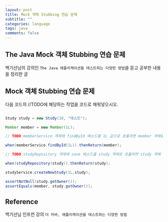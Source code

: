 ```yaml
---
layout: post
title: Mock 객체 Stubbing 연습 문제
subtitle: ""
categories: language
tags: java
comments: false
---
```


## The Java Mock 객체 Stubbing 연습 문제

백기선님의 강의인 `The Java 애플리케이션을 테스트하는 다양한 방법`을 듣고 공부한 내용을 정리한 글

## Mock 객체 Stubbing 연습 문제

다음 코드의 //TODO에 해당하는 작업을 코드로 채워넣으시오.

```java

Study study = new Study(10, "테스트");

Member member = new Member(1L);

// TODO memberService 객체에 findById 메소드를 1L 값으로 호출하면 member 객체를 리턴하도록 Stubbing

when(memberService.findById(1L)).thenReturn(member);

// TODO studyRepository 객체에 save 메소드를 study 객체로 호출하면 study 객체 그대로 리턴하도록 Stubbing

when(studyRepository(study)).thenReturn(study);

studyService.createNewStudy(1L,study);

assertNotNull(study.getOwner());
assertEquals(member, study.getOwner());
```

## Reference

백기선님 인프런 강의 `더 자바, 애플리케이션을 테스트하는 다양한 방법`